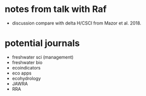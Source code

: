 # notes from talk with Raf

 - discussion compare with delta H/CSCI from Mazor et al. 2018. 
 

# potential journals 
- freshwater sci (management)
- freshwater bio
- ecoindicators 
- eco apps
- ecohydrology
- JAWRA
- RRA